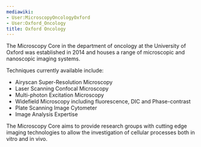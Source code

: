 ```yaml
---
mediawiki:
- User:MicroscopyOncologyOxford
- User:Oxford_Oncology
title: Oxford Oncology
---
```


The Microscopy Core in the department of oncology at the University of Oxford
was established in 2014 and houses a range of microscopic and nanoscopic
imaging systems.

Techniques currently available include:

* Airyscan Super-Resolution Microscopy
* Laser Scanning Confocal Microscopy
* Multi-photon Excitation Microscopy
* Widefield Microscopy including fluorescence, DIC and Phase-contrast
* Plate Scanning Image Cytometer
* Image Analysis Expertise

The Microscopy Core aims to provide research groups with cutting edge imaging
technologies to allow the investigation of cellular processes both in vitro and
in vivo.
